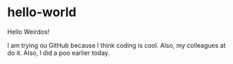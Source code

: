 # hello-world

Hello Weirdos!

I am trying ou GitHub because I think coding is cool. Also, my colleagues at do it.
Also, I did a poo earlier today.
